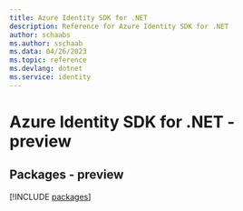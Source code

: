 ```yaml
---
title: Azure Identity SDK for .NET
description: Reference for Azure Identity SDK for .NET
author: schaabs
ms.author: sschaab
ms.data: 04/26/2023
ms.topic: reference
ms.devlang: dotnet
ms.service: identity
---
```

# Azure Identity SDK for .NET - preview
## Packages - preview
[!INCLUDE [packages](identity-index.md)]